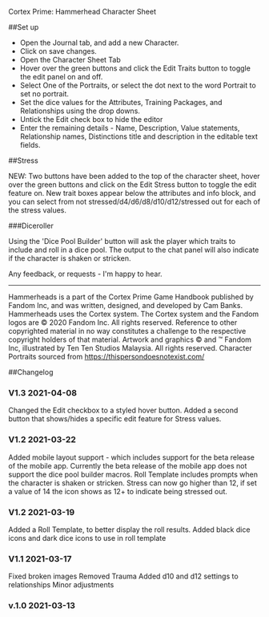 Cortex Prime: Hammerhead Character Sheet

##Set up

- Open the Journal tab, and add a new Character.
- Click on save changes.
- Open the Character Sheet Tab
- Hover over the green buttons and click the Edit Traits button to toggle the edit panel on and off.
- Select One of the Portraits, or select the dot next to the word Portrait to set no portrait.
- Set the dice values for the Attributes, Training Packages, and Relationships using the drop downs.
- Untick the Edit check box to hide the editor
- Enter the remaining details - Name, Description, Value statements, Relationship names, Distinctions title and description in the editable text fields.

##Stress

NEW: Two buttons have been added to the top of the character sheet, hover over the green buttons and click on the Edit Stress button to toggle the edit feature on. New trait boxes appear below the attributes and info block, and you can select from not stressed/d4/d6/d8/d10/d12/stressed out for each of the stress values.

###Diceroller

Using the 'Dice Pool Builder' button will ask the player which traits to include and roll in a dice pool. The output to the chat panel will also indicate if the character is shaken or stricken. 

Any feedback, or requests - I'm happy to hear.

---

Hammerheads is a part of the Cortex Prime Game Handbook published by Fandom Inc, and was written, designed, and developed by Cam Banks.
Hammerheads uses the Cortex system. The Cortex system and the Fandom logos are © 2020 Fandom Inc. All rights reserved. Reference to other copyrighted material in no way constitutes a challenge to the respective copyright holders of that material.
Artwork and graphics © and ™ Fandom Inc, illustrated by Ten Ten Studios Malaysia. All rights reserved.
Character Portraits sourced from https://thispersondoesnotexist.com/


##Changelog

### V1.3 2021-04-08

Changed the Edit checkbox to a styled hover button.
Added a second button that shows/hides a specific edit feature for Stress values.

### V1.2 2021-03-22

Added mobile layout support - which includes support for the beta release of the mobile app.
Currently the beta release of the mobile app does not support the dice pool builder macros.
Roll Template includes prompts when the character is shaken or stricken.
Stress can now go higher than 12, if set a value of 14 the icon shows as 12+ to indicate being stressed out.


### V1.2 2021-03-19

Added a Roll Template, to better display the roll results.
Added black dice icons and dark dice icons to use in roll template

### V1.1 2021-03-17

Fixed broken images
Removed Trauma
Added d10 and d12 settings to relationships
Minor adjustments

### v.1.0 2021-03-13
